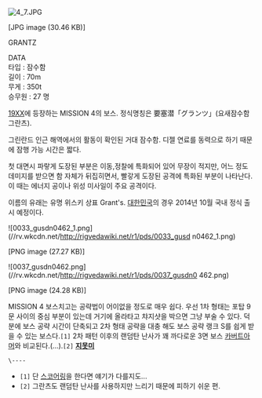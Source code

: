 ![4_7.JPG](//rv.wkcdn.net/http://rigvedawiki.net/r1/pds/4_7.JPG)

[JPG image (30.46 KB)]

  
GRANTZ  

DATA  
타입 : 잠수함  
길이 : 70m  
무게 : 350t  
승무원 : 27 명

  
[19XX](19XX.md)에 등장하는 MISSION 4의 보스. 정식명칭은 要塞潜「グランツ」(요새잠수함 그란츠).

그린란드 인근 해역에서의 활동이 확인된 거대 잠수함. 디젤 연료를 동력으로 하기 때문에 잠행 가능 시간은 짧다.

첫 대면시 파랗게 도장된 부분은 이동,정찰에 특화되어 있어 무장이 적지만, 어느 정도 데미지를 받으면 함 자체가 뒤집히면서, 빨갛게 도장된
공격에 특화된 부분이 나타난다. 이 때는 에너지 공이나 위성 미사일이 주요 공격이다.

이름의 유래는 유명 위스키 상표 Grant's. [대한민국](%EB%8C%80%ED%95%9C%EB%AF%BC%EA%B5%AD.md)의
경우 2014년 10월 국내 정식 출시 예정이다.

![0033_gusdn0462_1.png](//rv.wkcdn.net/http://rigvedawiki.net/r1/pds/0033_gusd
n0462_1.png)

[PNG image (27.27 KB)]

![0037_gusdn0462.png](//rv.wkcdn.net/http://rigvedawiki.net/r1/pds/0037_gusdn0
462.png)

[PNG image (24.28 KB)]

  
MISSION 4 보스치고는 공략법이 어이없을 정도로 매우 쉽다. 우선 1차 형태는 포탑 9문 사이의 중심 부분이 있는데 거기에 올라타고
챠지샷을 박으면 그냥 부술 수 있다. 덕분에 보스 공략 시간이 단축되고 2차 형태 공략을 대충 해도 보스 공략 랭크 S를 쉽게 받을 수 있는
보스다.`[1]` 2차 패턴 이후의 랜덤탄 난사가 꽤 까다로운 3면 보스 [카버트아머](%EC%B9%B4%EB%B2%84%ED%8A%B8%20%EC%95%84%EB%A8%B8.md)와 비교된다.(...).`[2]`
**[지못미](%EC%A7%80%EB%AA%BB%EB%AF%B8.md)**

`\----`

  * `[1]` 단 [스코어링](%EC%8A%A4%EC%BD%94%EC%96%B4%EB%A7%81.md)을 한다면 얘기가 다를지도...
  * `[2]` 그란츠도 랜덤탄 난사를 사용하지만 느리기 때문에 피하기 쉬운 편.

